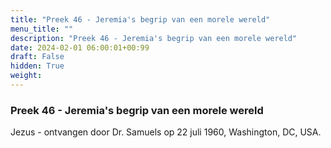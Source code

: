 ```yaml
---
title: "Preek 46 - Jeremia's begrip van een morele wereld"
menu_title: ""
description: "Preek 46 - Jeremia's begrip van een morele wereld"
date: 2024-02-01 06:00:01+00:99
draft: False
hidden: True
weight:
---
```

### Preek 46 - Jeremia's begrip van een morele wereld

Jezus - ontvangen door Dr. Samuels op 22 juli 1960, Washington, DC, USA.
